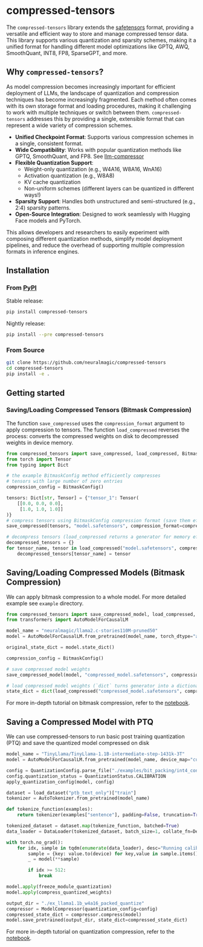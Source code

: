# compressed-tensors

The `compressed-tensors` library extends the [safetensors](https://github.com/huggingface/safetensors) format, providing a versatile and efficient way to store and manage compressed tensor data. This library supports various quantization and sparsity schemes, making it a unified format for handling different model optimizations like GPTQ, AWQ, SmoothQuant, INT8, FP8, SparseGPT, and more.

## Why `compressed-tensors`?

As model compression becomes increasingly important for efficient deployment of LLMs, the landscape of quantization and compression techniques has become increasingly fragmented.
Each method often comes with its own storage format and loading procedures, making it challenging to work with multiple techniques or switch between them.
`compressed-tensors` addresses this by providing a single, extensible format that can represent a wide variety of compression schemes. 

* **Unified Checkpoint Format**: Supports various compression schemes in a single, consistent format.
* **Wide Compatibility**: Works with popular quantization methods like GPTQ, SmoothQuant, and FP8. See [llm-compressor](https://github.com/vllm-project/llm-compressor)
* **Flexible Quantization Support**: 
  * Weight-only quantization (e.g., W4A16, W8A16, WnA16)
  * Activation quantization (e.g., W8A8)
  * KV cache quantization
  * Non-uniform schemes (different layers can be quantized in different ways!)
* **Sparsity Support**: Handles both unstructured and semi-structured (e.g., 2:4) sparsity patterns.
* **Open-Source Integration**: Designed to work seamlessly with Hugging Face models and PyTorch.

This allows developers and researchers to easily experiment with composing different quantization methods, simplify model deployment pipelines, and reduce the overhead of supporting multiple compression formats in inference engines.

## Installation

### From [PyPI](https://pypi.org/project/compressed-tensors)

Stable release:
```bash
pip install compressed-tensors
```

Nightly release:
```bash
pip install --pre compressed-tensors
```

### From Source

```bash
git clone https://github.com/neuralmagic/compressed-tensors
cd compressed-tensors
pip install -e .
```

## Getting started

### Saving/Loading Compressed Tensors (Bitmask Compression)

The function `save_compressed` uses the `compression_format` argument to apply compression to tensors.
The function `load_compressed` reverses the process: converts the compressed weights on disk to decompressed weights in device memory.

```python
from compressed_tensors import save_compressed, load_compressed, BitmaskConfig
from torch import Tensor
from typing import Dict

# the example BitmaskConfig method efficiently compresses 
# tensors with large number of zero entries 
compression_config = BitmaskConfig()

tensors: Dict[str, Tensor] = {"tensor_1": Tensor(
    [[0.0, 0.0, 0.0], 
     [1.0, 1.0, 1.0]]
)}
# compress tensors using BitmaskConfig compression format (save them efficiently on disk)
save_compressed(tensors, "model.safetensors", compression_format=compression_config.format)

# decompress tensors (load_compressed returns a generator for memory efficiency)
decompressed_tensors = {}
for tensor_name, tensor in load_compressed("model.safetensors", compression_config = compression_config):
    decompressed_tensors[tensor_name] = tensor
```

## Saving/Loading Compressed Models (Bitmask Compression)

We can apply bitmask compression to a whole model. For more detailed example see `example` directory.
```python
from compressed_tensors import save_compressed_model, load_compressed, BitmaskConfig
from transformers import AutoModelForCausalLM

model_name = "neuralmagic/llama2.c-stories110M-pruned50"
model = AutoModelForCausalLM.from_pretrained(model_name, torch_dtype="auto")

original_state_dict = model.state_dict()

compression_config = BitmaskConfig()

# save compressed model weights
save_compressed_model(model, "compressed_model.safetensors", compression_format=compression_config.format)

# load compressed model weights (`dict` turns generator into a dictionary)
state_dict = dict(load_compressed("compressed_model.safetensors", compression_config))
```

For more in-depth tutorial on bitmask compression, refer to the [notebook](https://github.com/neuralmagic/compressed-tensors/blob/d707c5b84bc3fef164aebdcd97cb6eaa571982f8/examples/bitmask_compression.ipynb).


## Saving a Compressed Model with PTQ

We can use compressed-tensors to run basic post training quantization (PTQ) and save the quantized model compressed on disk

```python
model_name = "TinyLlama/TinyLlama-1.1B-intermediate-step-1431k-3T"
model = AutoModelForCausalLM.from_pretrained(model_name, device_map="cuda:0", torch_dtype="auto")

config = QuantizationConfig.parse_file("./examples/bit_packing/int4_config.json")
config.quantization_status = QuantizationStatus.CALIBRATION
apply_quantization_config(model, config)

dataset = load_dataset("ptb_text_only")["train"]
tokenizer = AutoTokenizer.from_pretrained(model_name)

def tokenize_function(examples):
    return tokenizer(examples["sentence"], padding=False, truncation=True, max_length=1024)

tokenized_dataset = dataset.map(tokenize_function, batched=True)
data_loader = DataLoader(tokenized_dataset, batch_size=1, collate_fn=DefaultDataCollator())

with torch.no_grad():
    for idx, sample in tqdm(enumerate(data_loader), desc="Running calibration"):
        sample = {key: value.to(device) for key,value in sample.items()}
        _ = model(**sample)

        if idx >= 512:
            break

model.apply(freeze_module_quantization)
model.apply(compress_quantized_weights)

output_dir = "./ex_llama1.1b_w4a16_packed_quantize"
compressor = ModelCompressor(quantization_config=config)
compressed_state_dict = compressor.compress(model)
model.save_pretrained(output_dir, state_dict=compressed_state_dict)
```

For more in-depth tutorial on quantization compression, refer to the [notebook](./examples/quantize_and_pack_int4.ipynb).
